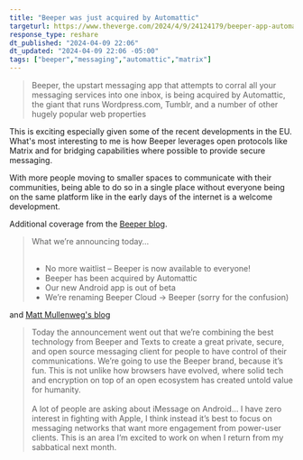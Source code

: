 ```yaml
---
title: "Beeper was just acquired by Automattic"
targeturl: https://www.theverge.com/2024/4/9/24124179/beeper-app-automattic-acquisition-matrix-messaging
response_type: reshare
dt_published: "2024-04-09 22:06"
dt_updated: "2024-04-09 22:06 -05:00"
tags: ["beeper","messaging","automattic","matrix"]
---
```


> Beeper, the upstart messaging app that attempts to corral all your messaging services into one inbox, is being acquired by Automattic, the giant that runs Wordpress.com, Tumblr, and a number of other hugely popular web properties

This is exciting especially given some of the recent developments in the EU. What's most interesting to me is how Beeper leverages open protocols like Matrix and for bridging capabilities where possible to provide secure messaging. 

With more people moving to smaller spaces to communicate with their communities, being able to do so in a single place without everyone being on the same platform like in the early days of the internet is a welcome development.  

Additional coverage from the [Beeper blog](https://blog.beeper.com/2024/04/09/beeper-is-now-available/).

> What we’re announcing today…  
> <br> 
>    - No more waitlist – Beeper is now available to everyone!
>    - Beeper has been acquired by Automattic
>    - Our new Android app is out of beta
>    - We’re renaming Beeper Cloud → Beeper (sorry for the confusion)

and [Matt Mullenweg's blog](https://ma.tt/2024/04/beeper-texts/)

> Today the announcement went out that we’re combining the best technology from Beeper and Texts to create a great private, secure, and open source messaging client for people to have control of their communications. We’re going to use the Beeper brand, because it’s fun. This is not unlike how browsers have evolved, where solid tech and encryption on top of an open ecosystem has created untold value for humanity.  
> <br>
> A lot of people are asking about iMessage on Android… I have zero interest in fighting with Apple, I think instead it’s best to focus on messaging networks that want more engagement from power-user clients. This is an area I’m excited to work on when I return from my sabbatical next month.